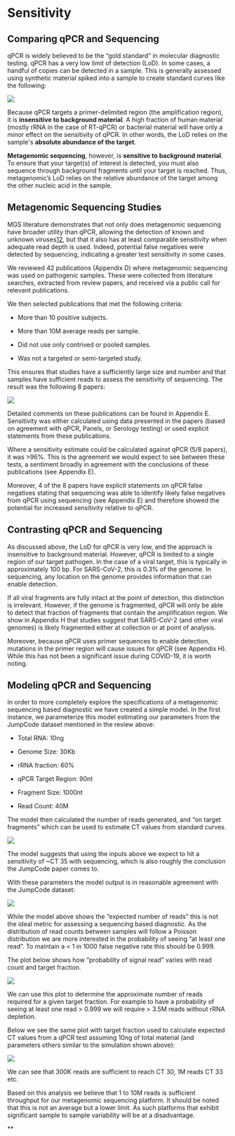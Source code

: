 # Sensitivity
## Comparing qPCR and Sequencing

qPCR is widely believed to be the “gold standard” in molecular diagnostic testing. qPCR has a very low  limit of detection (LoD). In some cases, a handful of copies can be detected in a sample. This is generally assessed using synthetic material spiked into a sample to create standard curves like the following:

![](https://lh3.googleusercontent.com/45LCmGVIxaMMDK7f8jl2RiZNuIVEIuEclahtz6uLr3JEwCMaTThtwrw22ncYAjGE1Pr8hiHy2y_hM6zQozDO9BG_vlKGpmbrbq9xuh7tYmeQzkWmCDMMKSKE3rtWpskeMjY4YgE30T1fT30Oyrv2W4Y)

Because qPCR targets a primer-delimited region (the amplification region), it is **insensitive to background material**. A high fraction of human material (mostly rRNA in the case of RT-qPCR) or bacterial material will have only a minor effect on the sensitivity of qPCR. In other words, the LoD relies on the sample's **absolute abundance of the target**. 

**Metagenomic sequencing**, however, is **sensitive to background material**. To ensure that your target(s) of interest is detected, you must also sequence through background fragments until your target is reached. Thus, metagenomic’s LoD relies on the relative abundance of the target among the other nucleic acid in the sample.

## Metagenomic Sequencing Studies

MGS literature demonstrates that not only does metagenomic sequencing have broader utility than qPCR, allowing the detection of known and unknown viruses[12](https://www.zotero.org/google-docs/?broken=jUvyc2), but that it also has at least comparable sensitivity when adequate read depth is used. Indeed, potential false negatives were detected by sequencing, indicating a greater test sensitivity in some cases. 

We reviewed 42 publications (Appendix D) where metagenomic sequencing was used on pathogenic samples. These were collected from literature searches, extracted from review papers, and received via a public call for relevant publications.

  

We then selected publications that met the following criteria:

  

-   More than 10 positive subjects.
    
-   More than 10M average reads per sample.
    
-   Did not use only contrived or pooled samples.
    
-   Was not a targeted or semi-targeted study.
    

  

This ensures that studies have a sufficiently large size and number and that samples have sufficient reads to assess the sensitivity of sequencing. The result was the following 8 papers:

  

![](https://lh6.googleusercontent.com/dbC9cBgpRMtVZbYGlGvO9fSZDJx3cBH3WOPsJXWuprzq2ydnI2WZVey-fbRxkPIZ4UhHMcFThCbrp2KjYHi_XHcOFi3F47XTYg0F-ah9-tO7fyE0s4wLn2KeZC9HVAyiD-sPDDT_kpvCde4llfsuwBk)

  

Detailed comments on these publications can be found in Appendix E. Sensitivity was either calculated using data presented in the papers (based on agreement with qPCR, Panels, or Serology testing) or used explicit statements from these publications.

  

Where a sensitivity estimate could be calculated against qPCR (5/8 papers), it was >96%. This is the agreement we would expect to see between these tests, a sentiment broadly in agreement with the conclusions of these publications (see Appendix E).

  

Moreover, 4 of the 8 papers have explicit statements on qPCR false negatives stating that sequencing was able to identify likely false negatives from qPCR using sequencing (see Appendix E) and therefore showed the potential for increased sensitivity relative to qPCR.

## Contrasting qPCR and Sequencing

  

As discussed above, the LoD for qPCR is very low, and the approach is insensitive to background material. However, qPCR is limited to a single region of our target pathogen. In the case of a viral target, this is typically in approximately 100 bp. For SARS-CoV-2, this is 0.3% of the genome. In sequencing, any location on the genome provides information that can enable detection.

  

If all viral fragments are fully intact at the point of detection, this distinction is irrelevant. However, if the genome is fragmented, qPCR will only be able to detect that fraction of fragments that contain the amplification region. We show in Appendix H that studies suggest that SARS-CoV-2 (and other viral genomes) is likely fragmented either at collection or at point of analysis.

  

Moreover, because qPCR uses primer sequences to enable detection, mutations in the primer region will cause issues for qPCR (see Appendix H). While this has not been a significant issue during COVID-19, it is worth noting.

## Modeling qPCR and Sequencing

In order to more completely explore the specifications of a metagenomic sequencing based diagnostic we have created a simple model. In the first instance, we parameterize this model estimating our parameters from the JumpCode dataset mentioned in the review above: 

  

-   Total RNA: 10ng
    
-   Genome Size: 30Kb
    
-   rRNA fraction: 60%
    
-   qPCR Target Region: 90nt
    
-   Fragment Size: 1000nt
    
-   Read Count: 40M
    

  

The model then calculated the number of reads generated, and “on target fragments” which can be used to estimate CT values from standard curves.

  

![](https://lh6.googleusercontent.com/qjy568MhIsKtK70_KOFLLzolcjQAUHLD2a1wIQ1RDaXQVs3lyOHE0a5Z3hwMnhp-P_h8NcGiLt4BoheB3UfMAm7jx-cDDLiCfmpVsBE95OF1_CxVMOVikHnDOPL_oYRB-5v4mcwbpeCC1Ua4molgnvs)

  

The model suggests that using the inputs above we expect to hit a sensitivity of ~CT 35 with sequencing, which is also roughly the conclusion the JumpCode paper comes to.

With these parameters the model output is in reasonable agreement with the JumpCode dataset:

![](https://lh6.googleusercontent.com/n4vyC1rqYGc0McmkKkAmGRPCpCnrqgDVmekfS8h1WEWr4igQK89ZoVXKlBPwCwwT5ded4-cbmGqJdN8sIkZbPBrESEHXaiAPmRYm4KzYAQsCticL9MvBy9qTDc79ADpL5Ixs5XNAvhNxKBjqzKSECag)

While the model above shows the “expected number of reads” this is not the ideal metric for assessing a sequencing based diagnostic. As the distribution of read counts between samples will follow a Poisson distribution we are more interested in the probability of seeing “at least one read”. To maintain a < 1 in 1000 false negative rate this should be 0.999.

  

The plot below shows how “probability of signal read” varies with read count and target fraction. 

![](https://lh4.googleusercontent.com/V_2zvr8SkeYYrPlWU9q3sV5u3c5fiHHcoD7eFx8tpsx23JCYJDHVS6_5P77Duf3gwGFKt0KGK9Sqbhw5tksOS4gZenz6AGTAY1smbjW0jDd_NgfPhsiXFoGLxkq1IS_lRUdDLyXlwHxRW57DjVxV1aY)

  

We can use this plot to determine the approximate number of reads required for a given target fraction. For example to have a probability of seeing at least one read > 0.999 we will require > 3.5M reads without rRNA depletion.

  

Below we see the same plot with target fraction used to calculate expected CT values from a qPCR test assuming 10ng of total material (and parameters others similar to the simulation shown above):

  

![](https://lh4.googleusercontent.com/Cp_pOT9M-XlZKXdG4uzo6l3vzfK5ubauwzAMtLXIIuwJOAuukXWvvCUPKDL_NAr52syC3coTVcwnGmBUZJX36ZrJ7POuPox2uadYMB-bJQ073jP6yPJCJ-df2QSesSl922l7Qhj_yigMcqE0I88Ys2c)

  

We can see that 300K reads are sufficient to reach CT 30, 1M reads CT 33 etc.

  

Based on this analysis we believe that 1 to 10M reads is sufficient throughput for our metagenomic sequencing platform. It should be noted that this is not an average but a lower limit. As such platforms that exhibit significant sample to sample variability will be at a disadvantage.

**